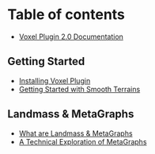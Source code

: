 # Table of contents

* [Voxel Plugin 2.0 Documentation](README.md)

## Getting Started

* [Installing Voxel Plugin](<README (1).md>)
* [Getting Started with Smooth Terrains](getting-started/getting-started-with-smooth-terrains.md)

## Landmass & MetaGraphs

* [What are Landmass & MetaGraphs](landmass-and-metagraphs/what-are-landmass-and-metagraphs.md)
* [A Technical Exploration of MetaGraphs](landmass-and-metagraphs/a-technical-exploration-of-metagraphs.md)

